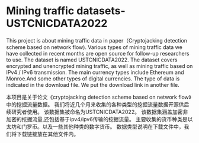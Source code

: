 # Mining traffic datasets-USTCNICDATA2022
This project is about mining traffic data in paper（Cryptojacking detection scheme based on network flow).
Various types of mining traffic data we have collected in recent months are open source for follow-up researchers to use.
The dataset is named USTCNICDATA2022.
The dataset covers encrypted and unencrypted mining traffic, as well as mining traffic based on IPv4 / IPv6 transmission.
The main currency types include Ethereum and Monroe.And some other types of digital currencies.
The type of data is indicated in the download file. We put the download link in another file.



本项目是关于论文《cryptojacking detection scheme based on network flow》中的挖掘流量数据。
我们将近几个月来收集的各种类型的挖掘流量数据开源供后续研究者使用。
该数据集被命名为USTCNICDATA2022。
该数据集涵盖加密非加密的挖掘流量,还包括基于ipv4/ipv6传输的挖掘流量。
主要收集的货币种类是以太坊和门罗币。以及一些其他种类的数字货币。
数据类型说明在下载文件中，我们将下载链接放在其他文件内。
